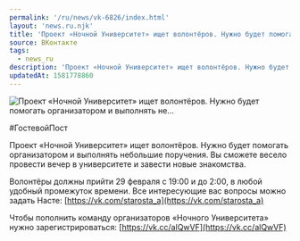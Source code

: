 ```yaml
---
permalink: '/ru/news/vk-6826/index.html'
layout: 'news.ru.njk'
title: 'Проект «Ночной Университет» ищет волонтёров. Нужно будет помогать организатором и выполнять не'
source: ВКонтакте
tags:
  - news_ru
description: 'Проект «Ночной Университет» ищет волонтёров. Нужно будет помогать организатором и выполнять не…'
updatedAt: 1581778860
---
```

![Проект «Ночной Университет» ищет волонтёров. Нужно будет помогать организатором и выполнять не…](https://sun9-11.userapi.com/impg/p41D1-PADwrxLj0xmeFGPQy3QJDdfz2IqbqqzA/evrY2DfH7Ec.jpg?size=600x375&quality=96&proxy=1&sign=5717d57f4637307214df1e6ed8dbfeda&c_uniq_tag=_Sl9m-Z080B0KLaKmmenfnBucWsSKznFh0RkLiCY9Kk&type=album)

#ГостевойПост

Проект «Ночной Университет» ищет волонтёров. Нужно будет помогать организатором и выполнять небольшие поручения. Вы сможете весело провести вечер в университете и завести новые знакомства.

Волонтёры должны прийти 29 февраля с 19:00 и до 2:00, в любой удобный промежуток времени. Все интересующие вас вопросы можно задать Насте: [https://vk.com/starosta_a](https://vk.com/starosta_a)

Чтобы пополнить команду организаторов «Ночного Университета» нужно зарегистрироваться: [https://vk.cc/alQwVF](https://vk.cc/alQwVF)
